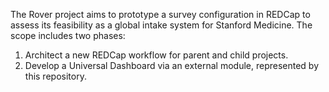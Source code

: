 The Rover project aims to prototype a survey configuration in REDCap to assess its feasibility as a global intake system for Stanford Medicine. The scope includes two phases:
1. Architect a new REDCap workflow for parent and child projects.
2. Develop a Universal Dashboard via an external module, represented by this repository.